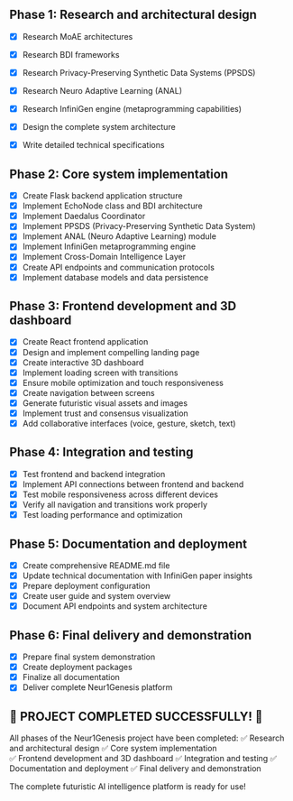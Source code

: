 ## Phase 1: Research and architectural design
- [x] Research MoAE architectures
- [x] Research BDI frameworks
- [x] Research Privacy-Preserving Synthetic Data Systems (PPSDS)
- [x] Research Neuro Adaptive Learning (ANAL)
- [x] Research InfiniGen engine (metaprogramming capabilities)
- [x] Design the complete system architecture
- [x] Write detailed technical specifications



## Phase 2: Core system implementation
- [x] Create Flask backend application structure
- [x] Implement EchoNode class and BDI architecture
- [x] Implement Daedalus Coordinator
- [x] Implement PPSDS (Privacy-Preserving Synthetic Data System)
- [x] Implement ANAL (Neuro Adaptive Learning) module
- [x] Implement InfiniGen metaprogramming engine
- [x] Implement Cross-Domain Intelligence Layer
- [x] Create API endpoints and communication protocols
- [x] Implement database models and data persistence
## Phase 3: Frontend development and 3D dashboard
- [x] Create React frontend application
- [x] Design and implement compelling landing page
- [x] Create interactive 3D dashboard
- [x] Implement loading screen with transitions
- [x] Ensure mobile optimization and touch responsiveness
- [x] Create navigation between screens
- [x] Generate futuristic visual assets and images
- [x] Implement trust and consensus visualization
- [x] Add collaborative interfaces (voice, gesture, sketch, text)

## Phase 4: Integration and testing
- [x] Test frontend and backend integration
- [x] Implement API connections between frontend and backend
- [x] Test mobile responsiveness across different devices
- [x] Verify all navigation and transitions work properly
- [x] Test loading performance and optimization

## Phase 5: Documentation and deployment
- [x] Create comprehensive README.md file
- [x] Update technical documentation with InfiniGen paper insights
- [x] Prepare deployment configuration
- [x] Create user guide and system overview
- [x] Document API endpoints and system architecture

## Phase 6: Final delivery and demonstration
- [x] Prepare final system demonstration
- [x] Create deployment packages
- [x] Finalize all documentation
- [x] Deliver complete Neur1Genesis platform

## 🎉 PROJECT COMPLETED SUCCESSFULLY! 🎉

All phases of the Neur1Genesis project have been completed:
✅ Research and architectural design
✅ Core system implementation  
✅ Frontend development and 3D dashboard
✅ Integration and testing
✅ Documentation and deployment
✅ Final delivery and demonstration

The complete futuristic AI intelligence platform is ready for use!

